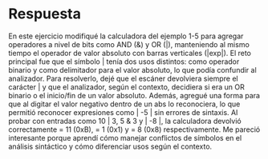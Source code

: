 # Respuesta
En este ejercicio modifiqué la calculadora del ejemplo 1-5 para agregar operadores a nivel de bits como AND (&) y OR (|), manteniendo al mismo tiempo el operador de valor absoluto con barras verticales (|exp|). El reto principal fue que el símbolo | tenía dos usos distintos: como operador binario y como delimitador para el valor absoluto, lo que podía confundir al analizador. Para resolverlo, dejé que el escáner devolviera siempre el carácter | y que el analizador, según el contexto, decidiera si era un OR binario o el inicio/fin de un valor absoluto. Además, agregué una forma para que al digitar el valor negativo dentro de un abs lo reconociera, lo que permitió reconocer expresiones como | -5 | sin errores de sintaxis. Al probar con entradas como 10 | 3, 5 & 3 y | -8 |, la calculadora devolvió correctamente = 11 (0xB), = 1 (0x1) y = 8 (0x8) respectivamente. Me pareció interesante porque aprendí cómo manejar conflictos de símbolos en el análisis sintáctico y cómo diferenciar usos según el contexto.
